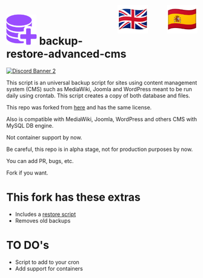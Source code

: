 <a href="https://github.com/techshareroom/backup-restore-advanced-cms/blob/master/READMEesES.md" target="_blank"><img src="https://github.com/techshareroom/resources/raw/master/images/languages/spain.png" width="80" img align="right"></a>
<a href="https://github.com/techshareroom/backup-restore-advanced-cms" target="_blank"><img src="https://github.com/techshareroom/resources/raw/master/images/languages/united-kingdom.png" width="80" style="vertical-align:middle;margin:0px 50px" img align="right"></a>

<img src="https://github.com/techshareroom/resources/raw/master/images/backup-restore-advanced-cms.png" width="80"> backup-restore-advanced-cms
=============================================

<a href="https://discord.gg/hbAHGSYGfs">
<img src="https://discordapp.com/api/guilds/750051000664064141/widget.png?style=banner2" alt="Discord Banner 2"/>
</a>

This script is an universal backup script for sites using content management system (CMS) such as MediaWiki, Joomla and WordPress meant to be run daily using crontab. This script creates a copy of both database and files.

This repo was forked from [here](https://github.com/erkkimon/backup-advanced) and has the same license.

Also is compatible with MediaWiki, Joomla, WordPress and others CMS with MySQL DB engine.

Not container support by now.

Be careful, this repo is in alpha stage, not for production purposes by now.

You can add PR, bugs, etc.

Fork if you want.

This fork has these extras
=============================================

* Includes a [restore script](https://github.com/TechShareRoom/backup-restore-advanced-cms/blob/master/restore-advanced.sh) 
* Removes old backups

TO DO's
=============================================

* Script to add to your cron
* Add support for containers